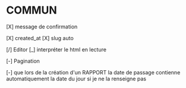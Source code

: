 # COMMUN

[X] message de confirmation

[X] created_at
[X] slug auto

[/] Editor
    [_] interpréter le html en lecture

[-] Pagination


[-] que lors de la création d'un RAPPORT la date de passage contienne automatiquement la date du jour si je ne la renseigne pas



